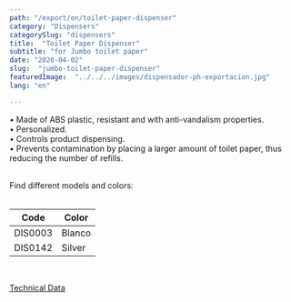 ```yaml
---
path: "/export/en/toilet-paper-dispenser"
category: "Dispensers"
categorySlug: "dispensers"
title:  "Toilet Paper Dispenser"
subtitle: "for Jumbo toilet paper"
date: "2020-04-02"
slug:  "jumbo-toilet-paper-dispenser"
featuredImage:  "../../../images/dispensador-ph-exportacion.jpg"
lang: "en"

---
```

• Made of ABS plastic, resistant and with anti-vandalism properties.<br/>
• Personalized.<br/>
• Controls product dispensing.<br/>
• Prevents contamination by placing a larger amount of toilet paper, thus reducing the number of refills.<br/><br/>

Find different models and colors:
<br><br>
<table class="min-w-full md:min-w-0 divide-y-0 divide-gray-200">
          <thead class=" bg-white">
            <tr>
              <th scope="col" class="px-2 py-2 text-center text-xs font-medium text-white bg-primary-default  tracking-wider">
                Code
              </th>
              <th scope="col" class="px-2 py-2 text-center text-xs font-medium text-white bg-primary-lighter  tracking-wider">
                Color
              </th>
            </tr>
          </thead>
          <tbody>
            <tr class="bg-gray-100">
              <td class="px-2 py-2 whitespace-nowrap text-xs text-gray-700 text-center">
              DIS0003
              </td>
              <td class="px-2 py-2 whitespace-nowrap text-xs text-gray-700 text-center">
               Blanco
              </td>
            </tr>
            <tr class="bg-gray-300">
              <td class="px-2 py-2 whitespace-nowrap text-xs text-gray-700 text-center">
              DIS0142
              </td>
              <td class="px-2 py-2 whitespace-nowrap text-xs text-gray-700 text-center">
              Silver
              </td>
            </tr>
          </tbody>
        </table><br/>

 <a href="../../../files/FT-exportacion-dispensador-papel-higienico-jumbo.pdf" target="_blank" rel="noopener">Technical Data</a>
